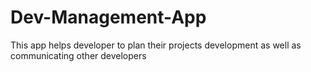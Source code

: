 # Dev-Management-App
This app helps developer to plan their projects development as well as communicating other developers
